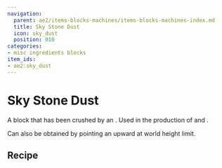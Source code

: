 ```yaml
---
navigation:
  parent: ae2/items-blocks-machines/items-blocks-machines-index.md
  title: Sky Stone Dust
  icon: sky_dust
  position: 010
categories:
- misc ingredients blocks
item_ids:
- ae2:sky_dust
---
```


# Sky Stone Dust

<ItemImage id="sky_dust" scale="4" />

A <ItemLink id="sky_stone_block" /> block that has been crushed by an <ItemLink id="inscriber" />. Used in the production of
<ItemLink id="cell_component_256k" /> and <ItemLink id="sky_stone_block" />.

Can also be obtained by pointing an <ItemLink id="annihilation_plane" /> upward at world height limit.

## Recipe

<RecipeFor id="sky_dust" />
